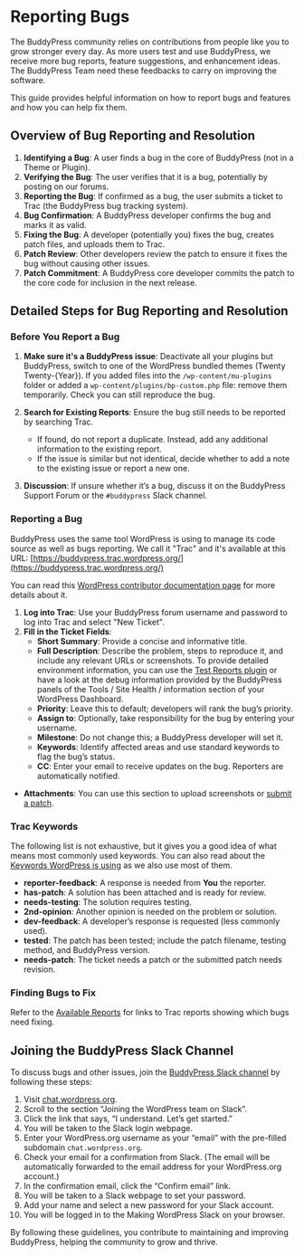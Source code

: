 # Reporting Bugs

The BuddyPress community relies on contributions from people like you to grow stronger every day. As more users test and use BuddyPress, we receive more bug reports, feature suggestions, and enhancement ideas. The BuddyPress Team need these feedbacks to carry on improving the software.

This guide provides helpful information on how to report bugs and features and how you can help fix them.

## Overview of Bug Reporting and Resolution

1. **Identifying a Bug**: A user finds a bug in the core of BuddyPress (not in a Theme or Plugin).
2. **Verifying the Bug**: The user verifies that it is a bug, potentially by posting on our forums.
3. **Reporting the Bug**: If confirmed as a bug, the user submits a ticket to Trac (the BuddyPress bug tracking system).
4. **Bug Confirmation**: A BuddyPress developer confirms the bug and marks it as valid.
5. **Fixing the Bug**: A developer (potentially you) fixes the bug, creates patch files, and uploads them to Trac.
6. **Patch Review**: Other developers review the patch to ensure it fixes the bug without causing other issues.
7. **Patch Commitment**: A BuddyPress core developer commits the patch to the core code for inclusion in the next release.

## Detailed Steps for Bug Reporting and Resolution

### Before You Report a Bug

1. **Make sure it's a BuddyPress issue**: Deactivate all your plugins but BuddyPress, switch to one of the WordPress bundled themes (Twenty Twenty-{Year}). If you added files into the `/wp-content/mu-plugins` folder or added a `wp-content/plugins/bp-custom.php` file: remove them temporarily. Check you can still reproduce the bug.
2. **Search for Existing Reports**: Ensure the bug still needs to be reported by searching Trac.

   - If found, do not report a duplicate. Instead, add any additional information to the existing report.
   - If the issue is similar but not identical, decide whether to add a note to the existing issue or report a new one.
2. **Discussion**: If unsure whether it’s a bug, discuss it on the BuddyPress Support Forum or the `#buddypress` Slack channel.

### Reporting a Bug

BuddyPress uses the same tool WordPress is using to manage its code source as well as bugs reporting. We call it "Trac" and it's available at this URL:
[https://buddypress.trac.wordpress.org/](https://buddypress.trac.wordpress.org/)

You can read this [WordPress contributor documentation page](https://make.wordpress.org/core/handbook/contribute/trac/keywords/#status-based-keywords) for more details about it.

1. **Log into Trac**: Use your BuddyPress forum username and password to log into Trac and select "New Ticket".
2. **Fill in the Ticket Fields**:
   - **Short Summary**: Provide a concise and informative title.
   - **Full Description**: Describe the problem, steps to reproduce it, and include any relevant URLs or screenshots. To provide detailed environment information, you can use the [Test Reports plugin](https://wordpress.org/plugins/test-reports/) or have a look at the debug information provided by the BuddyPress panels of the Tools / Site Health / information section of your WordPress Dashboard.
   - **Priority**: Leave this to default; developers will rank the bug’s priority.
   - **Assign to**: Optionally, take responsibility for the bug by entering your username.
   - **Milestone**: Do not change this; a BuddyPress developer will set it.
   - **Keywords**: Identify affected areas and use standard keywords to flag the bug’s status.
   - **CC**: Enter your email to receive updates on the bug. Reporters are automatically notified.
  - **Attachments**: You can use this section to upload screenshots or [submit a patch](https://github.com/buddypress/buddypress/tree/master/docs/contributor/code#suggesting-a-fix).

### Trac Keywords

The following list is not exhaustive, but it gives you a good idea of what means most commonly used keywords. You can also read about the [Keywords WordPress is using](https://make.wordpress.org/core/handbook/contribute/trac/keywords/#status-based-keywords) as we also use most of them.

- **reporter-feedback**: A response is needed from **You** the reporter.
- **has-patch**: A solution has been attached and is ready for review.
- **needs-testing**: The solution requires testing.
- **2nd-opinion**: Another opinion is needed on the problem or solution.
- **dev-feedback**: A developer’s response is requested (less commonly used).
- **tested**: The patch has been tested; include the patch filename, testing method, and BuddyPress version.
- **needs-patch**: The ticket needs a patch or the submitted patch needs revision.

### Finding Bugs to Fix

Refer to the [Available Reports](https://buddypress.trac.wordpress.org/report/) for links to Trac reports showing which bugs need fixing.

## Joining the BuddyPress Slack Channel

To discuss bugs and other issues, join the [BuddyPress Slack channel](https://wordpress.slack.com/messages/buddypress) by following these steps:

1. Visit [chat.wordpress.org](https://chat.wordpress.org).
2. Scroll to the section “Joining the WordPress team on Slack”.
3. Click the link that says, “I understand. Let’s get started.”
4. You will be taken to the Slack login webpage.
5. Enter your WordPress.org username as your “email” with the pre-filled subdomain `chat.wordpress.org`.
6. Check your email for a confirmation from Slack. (The email will be automatically forwarded to the email address for your WordPress.org account.)
7. In the confirmation email, click the “Confirm email” link.
8. You will be taken to a Slack webpage to set your password.
9. Add your name and select a new password for your Slack account.
10. You will be logged in to the Making WordPress Slack on your browser.

By following these guidelines, you contribute to maintaining and improving BuddyPress, helping the community to grow and thrive.
